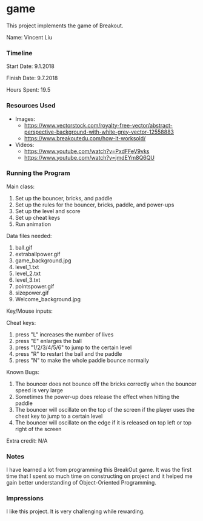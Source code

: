 game
====

This project implements the game of Breakout.

Name: Vincent Liu

### Timeline

Start Date: 9.1.2018

Finish Date: 9.7.2018

Hours Spent: 19.5

### Resources Used

* Images:
    * https://www.vectorstock.com/royalty-free-vector/abstract-perspective-background-with-white-grey-vector-12558883
    * https://www.breakoutedu.com/how-it-worksold/
* Videos:
    * https://www.youtube.com/watch?v=PxdFFeV9vks
    * https://www.youtube.com/watch?v=jmdEYm8Q6QU

### Running the Program

Main class:
1. Set up the bouncer, bricks, and paddle
2. Set up the rules for the bouncer, bricks, paddle, and power-ups
3. Set up the level and score
4. Set up cheat keys
5. Run animation

Data files needed: 
1. ball.gif
2. extraballpower.gif
3. game_background.jpg
4. level_1.txt
5. level_2.txt
6. level_3.txt
7. pointspower.gif
8. sizepower.gif
9. Welcome_background.jpg

Key/Mouse inputs:

Cheat keys:
1. press "L" increases the number of lives
2. press "E" enlarges the ball
3. press "1/2/3/4/5/6" to jump to the certain level
4. press "R" to restart the ball and the paddle
5. press "N" to make the whole paddle bounce normally

Known Bugs:
1. The bouncer does not bounce off the bricks correctly when the bouncer speed is very large
2. Sometimes the power-up does release the effect when hitting the paddle
3. The bouncer will oscillate on the top of the screen if the player uses the cheat key to jump to a certain level
4. The bouncer will oscillate on the edge if it is released on top left or top right of the screen

Extra credit: N/A

### Notes

I have learned a lot from programming this BreakOut game. It was the first time that I spent so much time on constructing on project and it helped me gain better understanding of Object-Oriented Programming.

### Impressions

I like this project. It is very challenging while rewarding.